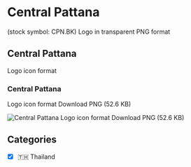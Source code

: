 # Central Pattana
 (stock symbol: CPN.BK) Logo in transparent PNG format

## Central Pattana
 Logo icon format

### Central Pattana
 Logo icon format Download PNG (52.6 KB)

![Central Pattana
 Logo icon format Download PNG (52.6 KB)](/img/orig/CPN.BK-4b3b5a26.png)



## Categories
- [x] 🇹🇭 Thailand
